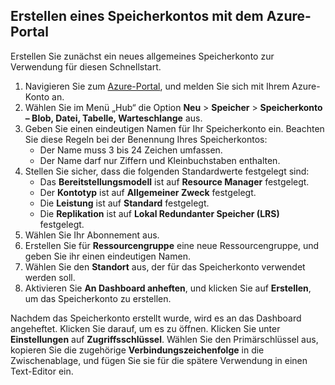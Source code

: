 ## <a name="create-a-storage-account-using-the-azure-portal"></a>Erstellen eines Speicherkontos mit dem Azure-Portal

Erstellen Sie zunächst ein neues allgemeines Speicherkonto zur Verwendung für diesen Schnellstart. 

1. Navigieren Sie zum [Azure-Portal](https://portal.azure.com), und melden Sie sich mit Ihrem Azure-Konto an. 
2. Wählen Sie im Menü „Hub“ die Option **Neu** > **Speicher** > **Speicherkonto – Blob, Datei, Tabelle, Warteschlange** aus. 
3. Geben Sie einen eindeutigen Namen für Ihr Speicherkonto ein. Beachten Sie diese Regeln bei der Benennung Ihres Speicherkontos:
    - Der Name muss 3 bis 24 Zeichen umfassen.
    - Der Name darf nur Ziffern und Kleinbuchstaben enthalten.
4. Stellen Sie sicher, dass die folgenden Standardwerte festgelegt sind: 
    - Das **Bereitstellungsmodell** ist auf **Resource Manager** festgelegt.
    - Der **Kontotyp** ist auf **Allgemeiner Zweck** festgelegt.
    - Die **Leistung** ist auf **Standard** festgelegt.
    - Die **Replikation** ist auf **Lokal Redundanter Speicher (LRS)** festgelegt.
5. Wählen Sie Ihr Abonnement aus. 
6. Erstellen Sie für **Ressourcengruppe** eine neue Ressourcengruppe, und geben Sie ihr einen eindeutigen Namen. 
7. Wählen Sie den **Standort** aus, der für das Speicherkonto verwendet werden soll.
8. Aktivieren Sie **An Dashboard anheften**, und klicken Sie auf **Erstellen**, um das Speicherkonto zu erstellen. 

Nachdem das Speicherkonto erstellt wurde, wird es an das Dashboard angeheftet. Klicken Sie darauf, um es zu öffnen. Klicken Sie unter **Einstellungen** auf **Zugriffsschlüssel**. Wählen Sie den Primärschlüssel aus, kopieren Sie die zugehörige **Verbindungszeichenfolge** in die Zwischenablage, und fügen Sie sie für die spätere Verwendung in einen Text-Editor ein.
